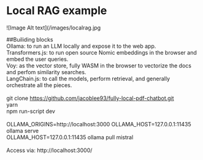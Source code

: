 # Local RAG example
![Image Alt text](/images/localrag.jpg

##Builiding blocks<br>
Ollama: to run an LLM locally and expose it to the web app.<br>
Transformers.js: to run open source Nomic embeddings in the browser and embed the user queries.<br>
Voy: as the vector store, fully WASM in the browser to vectorize the docs and perfom similarity searches.<br>
LangChain.js: to call the models, perform retrieval, and generally orchestrate all the pieces.<br>
<br>
git clone https://github.com/jacoblee93/fully-local-pdf-chatbot.git<br>
yarn <br>
npm run-script dev<br>
<br>
OLLAMA_ORIGINS=http://localhost:3000 OLLAMA_HOST=127.0.0.1:11435 ollama serve<br>
OLLAMA_HOST=127.0.0.1:11435 ollama pull mistral<br>
<br>
Access via: http://localhost:3000/<br>
